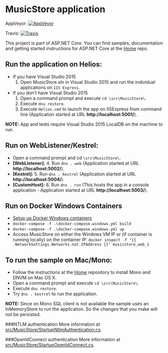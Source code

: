 # MusicStore application

AppVeyor: [![AppVeyor](https://ci.appveyor.com/api/projects/status/ja8a7j6jscj7k3xa/branch/dev?svg=true)](https://ci.appveyor.com/project/aspnetci/MusicStore/branch/dev)

Travis:   [![Travis](https://travis-ci.org/aspnet/MusicStore.svg?branch=dev)](https://travis-ci.org/aspnet/MusicStore)

This project is part of ASP.NET Core. You can find samples, documentation and getting started instructions for ASP.NET Core at the [Home](https://github.com/aspnet/home) repo.

## Run the application on Helios:
* If you have Visual Studio 2015
	1. Open MusicStore.sln in Visual Studio 2015 and run the individual applications on `IIS Express`.
* If you don't have Visual Studio 2015
	1. Open a command prompt and execute `cd \src\MusicStore\`.
	2. Execute `dnu restore`.
	3. Execute `Helios.cmd` to launch the app on IISExpress from command line (Application started at URL **http://localhost:5001/**).
	   
**NOTE:** App and tests require Visual Studio 2015 LocalDB on the machine to run.

## Run on WebListener/Kestrel:
* Open a command prompt and cd `\src\MusicStore\`.
* **[WebListener]:**
	4. Run `dnx . web` (Application started at URL **http://localhost:5002/**).
* **[Kestrel]:**
	5. Run `dnx . kestrel` (Application started at URL **http://localhost:5004/**).
* **[CustomHost]:**
	6. Run `dnx . run` (This hosts the app in a console application - Application started at URL **http://localhost:5003/**).

## Run on Docker Windows Containers

 * [Setup up Docker Windows containers](https://msdn.microsoft.com/en-us/virtualization/windowscontainers/containers_welcome)
 * `docker-compose -f .\docker-compose.windows.yml build`
 * `docker-compose -f .\docker-compose.windows.yml up`
 * Access MusicStore on either the Windows VM IP or (if container is running locally) on the container IP: `docker inspect -f "{{ .NetworkSettings.Networks.nat.IPAddress }}" musicstore_web_1`

## To run the sample on Mac/Mono:
* Follow the instructions at the [Home](https://github.com/aspnet/Home) repository to install Mono and DNVM on Mac OS X.
* Open a command prompt and execute `cd \src\MusicStore\`.
* Execute `dnu restore`.
* Try `dnx . kestrel` to run the application.

**NOTE:** Since on Mono SQL client is not available the sample uses an InMemoryStore to run the application. So the changes that you make will not be persisted.

###NTLM authentication
More information at [src/MusicStore/StartupNtlmAuthentication.cs](src/MusicStore/StartupNtlmAuthentication.cs).

###OpenIdConnect authentication
More information at [src/MusicStore/StartupOpenIdConnect.cs](src/MusicStore/StartupOpenIdConnect.cs).
